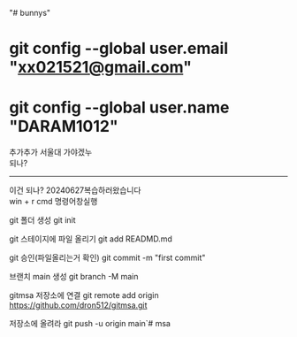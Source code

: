 "# bunnys" 

 # git config --global user.email "xx021521@gmail.com"
 # git config --global user.name "DARAM1012"

  추가추가 서울대 가야겠누<br>되나?
  <hr>
  이건 되나? 20240627복습하러왔습니다<Br>
  win + r cmd 명령어창실행

git 폴더 생성 git init

git 스테이지에 파일 올리기 git add READMD.md

git 승인(파일올리는거 확인) git commit -m "first commit"

브랜치 main 생성 git branch -M main

gitmsa 저장소에 연결 git remote add origin https://github.com/dron512/gitmsa.git

저장소에 올려라 git push -u origin main`# msa
